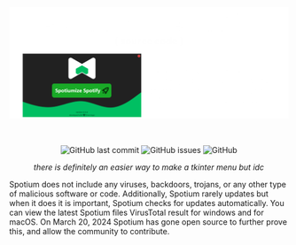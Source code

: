 ![Banner](./header.png)
<div align="center">
    </a>
    <br />

   ![GitHub last commit](https://img.shields.io/github/last-commit/tagoworks/spotium)
   ![GitHub issues](https://img.shields.io/github/issues-raw/tagoworks/spotium)
   ![GitHub](https://img.shields.io/github/license/tagoworks/spotium)

   *there is definitely an easier way to make a tkinter menu but idc*

</div>

Spotium does not include any viruses, backdoors, trojans, or any other type of malicious software or code. Additionally, Spotium rarely updates but when it does it is important, Spotium checks for updates automatically. You can view the latest Spotium files VirusTotal result for windows and for macOS. On March 20, 2024 Spotium has gone open source to further prove this, and allow the community to contribute.
